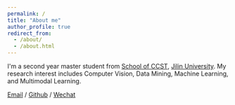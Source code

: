 ```yaml
---
permalink: /
title: "About me"
author_profile: true
redirect_from: 
  - /about/
  - /about.html
---
```


I'm a second year master student from [School of CCST](https://ccst.jlu.edu.cn/), [Jilin University](https://www.jlu.edu.cn/). My research interest includes Computer Vision, Data Mining, Machine Learning, and Multimodal Learning.


[Email](mailto:txzhang23@mails.jlu.edu.cn) / [Github](https://github.com/jinmu12) / [Wechat](../images/ztx.png) 

